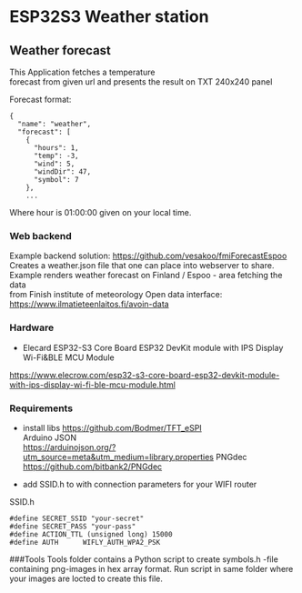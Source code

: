 # ESP32S3 Weather station

## Weather forecast 
This Application fetches a temperature   
forecast from given url and presents the result on TXT 240x240 panel   

Forecast format:
```
{
  "name": "weather",
  "forecast": [
    {
      "hours": 1,
      "temp": -3,
      "wind": 5,
      "windDir": 47,
      "symbol": 7
    },
    ... 
```
Where hour is 01:00:00 given on your local time.


### Web backend
Example backend solution:  https://github.com/vesakoo/fmiForecastEspoo  
Creates a weather.json file that one can place into webserver to share.   
Example renders weather forecast on Finland / Espoo - area fetching the data  
from  Finish institute of meteorology Open data interface:   
https://www.ilmatieteenlaitos.fi/avoin-data   


### Hardware
* Elecard ESP32-S3 Core Board ESP32 DevKit module with IPS Display Wi-Fi&BLE MCU Module

https://www.elecrow.com/esp32-s3-core-board-esp32-devkit-module-with-ips-display-wi-fi-ble-mcu-module.html


### Requirements
* install libs
https://github.com/Bodmer/TFT_eSPI   
Arduino JSON  
https://arduinojson.org/?utm_source=meta&utm_medium=library.properties
PNGdec   
https://github.com/bitbank2/PNGdec


* add SSID.h to with connection parameters for your WIFI router

SSID.h
```
#define SECRET_SSID "your-secret"
#define SECRET_PASS "your-pass"
#define ACTION_TTL (unsigned long) 15000
#define AUTH      WIFLY_AUTH_WPA2_PSK
```

###Tools
Tools folder contains a Python script to create symbols.h -file containing png-images in hex array format.
Run script in same folder where your images are locted to create this file.

